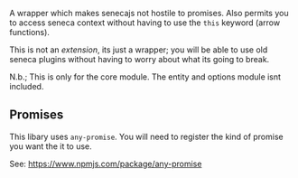 A wrapper which makes senecajs not hostile to promises. Also permits you
to access seneca context without having to use the `this` keyword (arrow
functions).

This is not an _extension_, its just a wrapper; you will be able to use
old seneca plugins without having to worry about what its going to
break.

N.b.; This is only for the core module. The entity and options
module isnt included.

## Promises
This libary uses `any-promise`. You will need to register the kind of promise
you want the it to use.

See: https://www.npmjs.com/package/any-promise

